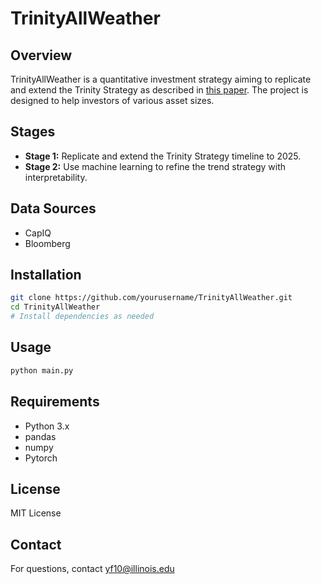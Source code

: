 # TrinityAllWeather

## Overview
TrinityAllWeather is a quantitative investment strategy aiming to replicate and extend the Trinity Strategy as described in [this paper](https://www.cambriainvestments.com/wp-content/uploads/2016/07/Trinity_DIGITAL_final.pdf). The project is designed to help investors of various asset sizes.

## Stages
- **Stage 1:** Replicate and extend the Trinity Strategy timeline to 2025.
- **Stage 2:** Use machine learning to refine the trend strategy with interpretability.

## Data Sources
- CapIQ
- Bloomberg

## Installation
```bash
git clone https://github.com/yourusername/TrinityAllWeather.git
cd TrinityAllWeather
# Install dependencies as needed
```

## Usage
```bash
python main.py
```

## Requirements
- Python 3.x
- pandas
- numpy
- Pytorch

## License
MIT License

## Contact
For questions, contact yf10@illinois.edu